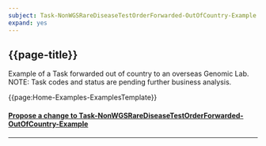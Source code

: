```yaml
---
subject: Task-NonWGSRareDiseaseTestOrderForwarded-OutOfCountry-Example
expand: yes
---
```



## {{page-title}}

Example of a Task forwarded out of country to an overseas Genomic Lab. NOTE: Task codes and status are pending further business analysis.

{{page:Home-Examples-ExamplesTemplate}}


<div id="Feedback" class="tabcontent">
<h4><a href='https://simplifier.net/NHS-Digital-FHIR-Genomics-Implementation-Guide/Task-NonWGSRareDiseaseTestOrderForwarded-OutOfCountry-Example/~issues?level=Filee' target="_blank">Propose a change to Task-NonWGSRareDiseaseTestOrderForwarded-OutOfCountry-Example</a></h4>
</div>

---